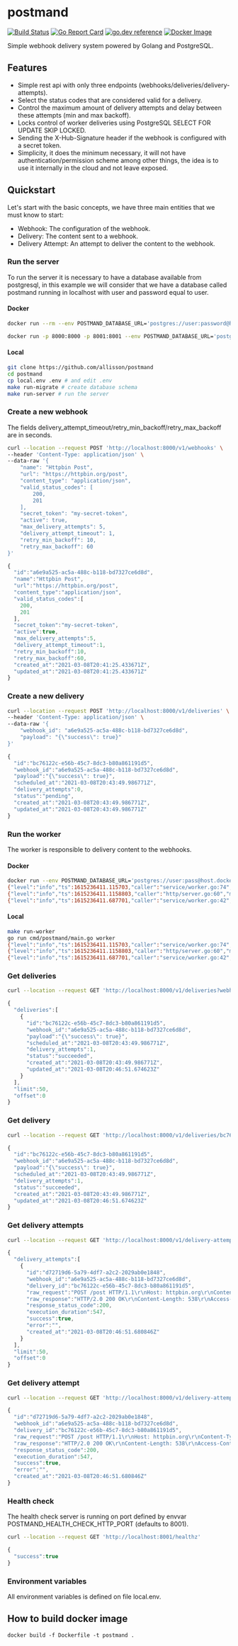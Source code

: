 # postmand
[![Build Status](https://github.com/allisson/postmand/workflows/release/badge.svg)](https://github.com/allisson/postmand/actions)
[![Go Report Card](https://goreportcard.com/badge/github.com/allisson/postmand)](https://goreportcard.com/report/github.com/allisson/postmand)
[![go.dev reference](https://img.shields.io/badge/go.dev-reference-007d9c?logo=go&logoColor=white&style=flat-square)](https://pkg.go.dev/github.com/allisson/postmand)
[![Docker Image](https://img.shields.io/docker/cloud/build/allisson/postmand)](https://hub.docker.com/r/allisson/postmand)

Simple webhook delivery system powered by Golang and PostgreSQL.

## Features

- Simple rest api with only three endpoints (webhooks/deliveries/delivery-attempts).
- Select the status codes that are considered valid for a delivery.
- Control the maximum amount of delivery attempts and delay between these attempts (min and max backoff).
- Locks control of worker deliveries using PostgreSQL SELECT FOR UPDATE SKIP LOCKED.
- Sending the X-Hub-Signature header if the webhook is configured with a secret token.
- Simplicity, it does the minimum necessary, it will not have authentication/permission scheme among other things, the idea is to use it internally in the cloud and not leave exposed.

## Quickstart

Let's start with the basic concepts, we have three main entities that we must know to start:

- Webhook: The configuration of the webhook.
- Delivery: The content sent to a webhook.
- Delivery Attempt: An attempt to deliver the content to the webhook.

### Run the server

To run the server it is necessary to have a database available from postgresql, in this example we will consider that we have a database called postmand running in localhost with user and password equal to user.

#### Docker

```bash
docker run --rm --env POSTMAND_DATABASE_URL='postgres://user:password@host.docker.internal:5432/postmand?sslmode=disable' allisson/postmand migrate # create database schema
```

```bash
docker run -p 8000:8000 -p 8001:8001 --env POSTMAND_DATABASE_URL='postgres://user:password@host.docker.internal:5432/postmand?sslmode=disable' allisson/postmand server # run the server
```

#### Local

```bash
git clone https://github.com/allisson/postmand
cd postmand
cp local.env .env # and edit .env
make run-migrate # create database schema
make run-server # run the server
```

### Create a new webhook

The fields delivery_attempt_timeout/retry_min_backoff/retry_max_backoff are in seconds.

```bash
curl --location --request POST 'http://localhost:8000/v1/webhooks' \
--header 'Content-Type: application/json' \
--data-raw '{
    "name": "Httpbin Post",
    "url": "https://httpbin.org/post",
    "content_type": "application/json",
    "valid_status_codes": [
        200,
        201
    ],
    "secret_token": "my-secret-token",
    "active": true,
    "max_delivery_attempts": 5,
    "delivery_attempt_timeout": 1,
    "retry_min_backoff": 10,
    "retry_max_backoff": 60
}'
```

```javascript
{
  "id":"a6e9a525-ac5a-488c-b118-bd7327ce6d8d",
  "name":"Httpbin Post",
  "url":"https://httpbin.org/post",
  "content_type":"application/json",
  "valid_status_codes":[
    200,
    201
  ],
  "secret_token":"my-secret-token",
  "active":true,
  "max_delivery_attempts":5,
  "delivery_attempt_timeout":1,
  "retry_min_backoff":10,
  "retry_max_backoff":60,
  "created_at":"2021-03-08T20:41:25.433671Z",
  "updated_at":"2021-03-08T20:41:25.433671Z"
}
```

### Create a new delivery

```bash
curl --location --request POST 'http://localhost:8000/v1/deliveries' \
--header 'Content-Type: application/json' \
--data-raw '{
    "webhook_id": "a6e9a525-ac5a-488c-b118-bd7327ce6d8d",
    "payload": "{\"success\": true}"
}'
```

```javascript
{
  "id":"bc76122c-e56b-45c7-8dc3-b80a861191d5",
  "webhook_id":"a6e9a525-ac5a-488c-b118-bd7327ce6d8d",
  "payload":"{\"success\": true}",
  "scheduled_at":"2021-03-08T20:43:49.986771Z",
  "delivery_attempts":0,
  "status":"pending",
  "created_at":"2021-03-08T20:43:49.986771Z",
  "updated_at":"2021-03-08T20:43:49.986771Z"
}
```

###  Run the worker

The worker is responsible to delivery content to the webhooks.

#### Docker

```bash
docker run --env POSTMAND_DATABASE_URL='postgres://user:pass@host.docker.internal:5432/postmand?sslmode=disable' allisson/postmand worker
{"level":"info","ts":1615236411.115703,"caller":"service/worker.go:74","msg":"worker-started"}
{"level":"info","ts":1615236411.1158803,"caller":"http/server.go:60","msg":"http-server-listen-and-server"}
{"level":"info","ts":1615236411.687701,"caller":"service/worker.go:42","msg":"worker-delivery-attempt-created","id":"d72719d6-5a79-4df7-a2c2-2029ab0e1848","webhook_id":"a6e9a525-ac5a-488c-b118-bd7327ce6d8d","delivery_id":"bc76122c-e56b-45c7-8dc3-b80a861191d5","response_status_code":200,"execution_duration":547,"success":true}
```

#### Local

```bash
make run-worker
go run cmd/postmand/main.go worker
{"level":"info","ts":1615236411.115703,"caller":"service/worker.go:74","msg":"worker-started"}
{"level":"info","ts":1615236411.1158803,"caller":"http/server.go:60","msg":"http-server-listen-and-server"}
{"level":"info","ts":1615236411.687701,"caller":"service/worker.go:42","msg":"worker-delivery-attempt-created","id":"d72719d6-5a79-4df7-a2c2-2029ab0e1848","webhook_id":"a6e9a525-ac5a-488c-b118-bd7327ce6d8d","delivery_id":"bc76122c-e56b-45c7-8dc3-b80a861191d5","response_status_code":200,"execution_duration":547,"success":true}
```

### Get deliveries

```bash
curl --location --request GET 'http://localhost:8000/v1/deliveries?webhook_id=a6e9a525-ac5a-488c-b118-bd7327ce6d8d'
```

```javascript
{
  "deliveries":[
    {
      "id":"bc76122c-e56b-45c7-8dc3-b80a861191d5",
      "webhook_id":"a6e9a525-ac5a-488c-b118-bd7327ce6d8d",
      "payload":"{\"success\": true}",
      "scheduled_at":"2021-03-08T20:43:49.986771Z",
      "delivery_attempts":1,
      "status":"succeeded",
      "created_at":"2021-03-08T20:43:49.986771Z",
      "updated_at":"2021-03-08T20:46:51.674623Z"
    }
  ],
  "limit":50,
  "offset":0
}
```

### Get delivery

```bash
curl --location --request GET 'http://localhost:8000/v1/deliveries/bc76122c-e56b-45c7-8dc3-b80a861191d5'
```

```javascript
{
  "id":"bc76122c-e56b-45c7-8dc3-b80a861191d5",
  "webhook_id":"a6e9a525-ac5a-488c-b118-bd7327ce6d8d",
  "payload":"{\"success\": true}",
  "scheduled_at":"2021-03-08T20:43:49.986771Z",
  "delivery_attempts":1,
  "status":"succeeded",
  "created_at":"2021-03-08T20:43:49.986771Z",
  "updated_at":"2021-03-08T20:46:51.674623Z"
}
```

### Get delivery attempts

```bash
curl --location --request GET 'http://localhost:8000/v1/delivery-attempts?delivery_id=bc76122c-e56b-45c7-8dc3-b80a861191d5'
```

```javascript
{
  "delivery_attempts":[
    {
      "id":"d72719d6-5a79-4df7-a2c2-2029ab0e1848",
      "webhook_id":"a6e9a525-ac5a-488c-b118-bd7327ce6d8d",
      "delivery_id":"bc76122c-e56b-45c7-8dc3-b80a861191d5",
      "raw_request":"POST /post HTTP/1.1\r\nHost: httpbin.org\r\nContent-Type: application/json\r\nX-Hub-Signature: 3fc5d4b8ff4efb404be24faf543667d29902d6a1306bd0c1ef2084497300cee9\r\n\r\n{\"success\": true}",
      "raw_response":"HTTP/2.0 200 OK\r\nContent-Length: 538\r\nAccess-Control-Allow-Credentials: true\r\nAccess-Control-Allow-Origin: *\r\nContent-Type: application/json\r\nDate: Mon, 08 Mar 2021 20:46:51 GMT\r\nServer: gunicorn/19.9.0\r\n\r\n{\n  \"args\": {}, \n  \"data\": \"{\\\"success\\\": true}\", \n  \"files\": {}, \n  \"form\": {}, \n  \"headers\": {\n    \"Accept-Encoding\": \"gzip\", \n    \"Content-Length\": \"17\", \n    \"Content-Type\": \"application/json\", \n    \"Host\": \"httpbin.org\", \n    \"User-Agent\": \"Go-http-client/2.0\", \n    \"X-Amzn-Trace-Id\": \"Root=1-60468d3b-36d312777a03ec3e1c564e3b\", \n    \"X-Hub-Signature\": \"3fc5d4b8ff4efb404be24faf543667d29902d6a1306bd0c1ef2084497300cee9\"\n  }, \n  \"json\": {\n    \"success\": true\n  }, \n  \"origin\": \"191.35.122.74\", \n  \"url\": \"https://httpbin.org/post\"\n}\n",
      "response_status_code":200,
      "execution_duration":547,
      "success":true,
      "error":"",
      "created_at":"2021-03-08T20:46:51.680846Z"
    }
  ],
  "limit":50,
  "offset":0
}
```

### Get delivery attempt

```bash
curl --location --request GET 'http://localhost:8000/v1/delivery-attempts/d72719d6-5a79-4df7-a2c2-2029ab0e1848'
```

```javascript
{
  "id":"d72719d6-5a79-4df7-a2c2-2029ab0e1848",
  "webhook_id":"a6e9a525-ac5a-488c-b118-bd7327ce6d8d",
  "delivery_id":"bc76122c-e56b-45c7-8dc3-b80a861191d5",
  "raw_request":"POST /post HTTP/1.1\r\nHost: httpbin.org\r\nContent-Type: application/json\r\nX-Hub-Signature: 3fc5d4b8ff4efb404be24faf543667d29902d6a1306bd0c1ef2084497300cee9\r\n\r\n{\"success\": true}",
  "raw_response":"HTTP/2.0 200 OK\r\nContent-Length: 538\r\nAccess-Control-Allow-Credentials: true\r\nAccess-Control-Allow-Origin: *\r\nContent-Type: application/json\r\nDate: Mon, 08 Mar 2021 20:46:51 GMT\r\nServer: gunicorn/19.9.0\r\n\r\n{\n  \"args\": {}, \n  \"data\": \"{\\\"success\\\": true}\", \n  \"files\": {}, \n  \"form\": {}, \n  \"headers\": {\n    \"Accept-Encoding\": \"gzip\", \n    \"Content-Length\": \"17\", \n    \"Content-Type\": \"application/json\", \n    \"Host\": \"httpbin.org\", \n    \"User-Agent\": \"Go-http-client/2.0\", \n    \"X-Amzn-Trace-Id\": \"Root=1-60468d3b-36d312777a03ec3e1c564e3b\", \n    \"X-Hub-Signature\": \"3fc5d4b8ff4efb404be24faf543667d29902d6a1306bd0c1ef2084497300cee9\"\n  }, \n  \"json\": {\n    \"success\": true\n  }, \n  \"origin\": \"191.35.122.74\", \n  \"url\": \"https://httpbin.org/post\"\n}\n",
  "response_status_code":200,
  "execution_duration":547,
  "success":true,
  "error":"",
  "created_at":"2021-03-08T20:46:51.680846Z"
}
```

### Health check

The health check server is running on port defined by envvar POSTMAND_HEALTH_CHECK_HTTP_PORT (defaults to 8001).

```bash
curl --location --request GET 'http://localhost:8001/healthz'
```

```javascript
{
  "success":true
}
```

### Environment variables

All environment variables is defined on file local.env.

## How to build docker image

```
docker build -f Dockerfile -t postmand .
```

